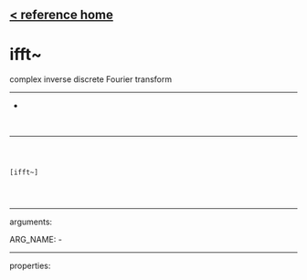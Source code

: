 [< reference home](ceammc_lib.html)
---

# ifft~


complex inverse discrete Fourier transform

---

-
<br>


---


```



[ifft~]


            
```

---
arguments:

ARG_NAME: -<br>

---
properties:



